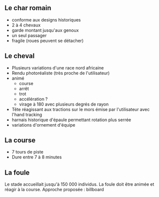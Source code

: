 ## Le char romain 
- conforme aux designs historiques
- 2 à 4 chevaux
- garde montant jusqu'aux genoux
- un seul passager
- fragile (roues peuvent se détacher)

## Le cheval
- Plusieurs variations d'une race nord africaine
- Rendu photoréaliste (très proche de l'utilisateur)
- animé
	- course
	- arrêt
	- trot
	- accélération ?
	- virage à 180 avec plusieurs degrés de rayon
- Tête réagissant aux tractions sur le mors émise par l'utilisateur avec l'hand tracking
- harnais historique d'épaule permettant rotation plus serrée
- variations d'ornement d'équipe

## La course
- 7 tours de piste
- Dure entre 7 à 8 minutes

## La foule
Le stade accueillait jusqu'à 150 000 individus. La foule doit être animée et réagir à la course. 
Approche proposée : billboard